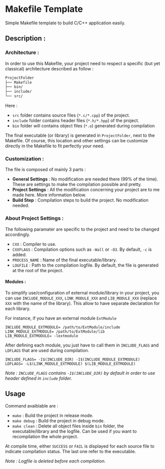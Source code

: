 # Makefile Template

Simple Makefile template to build C/C++ application easily.

## Description :

### Architecture :

In order to use this Makefile, your project need to respect a specific (but yet classical) architecture described as follow :

```bash
ProjectFolder
├── Makefile
├── bin/
├── include/
└── src/
```

Here :
- `src` folder contains source files (`*.c/*.cpp`) of the project.
- `include` folder contains header files (`*.h/*.hpp`) of the project.
- `bin` folder will contains object files (`*.o`) generated during compilation

The final executable (or library) is generated in `ProjectFolder`, next to the Makefile. Of course, this location and other settings can be customize directly in the Makefile to fit perfectly your need.

### Customization :

The file is composed of mainly 3 parts : 
- **General Settings** : No modification are needed there (99% of the time). These are settings to make the compilation possible and pretty.
- **Project Settings** : All the modification concerning your project are to me made here. More information below.
- **Build Step** : Compilation steps to build the project. No modification needed.

### About Project Settings :

The following paramater are specific to the project and need to be changed accordingly.

- `CXX` : Compiler to use.
- `CXXFLAGS` : Compilation options such as `-Wall` or `-O3`. By default, `-c` is added.
- `PROCESS_NAME` : Name of the final executable/library.
- `LOGFILE` : Path to the compilation logfile. By default, the file is generated at the root of the project.

#### Modules :

To simplify use/configuration of external module/library in your project, you can use `INCLUDE_MODULE_XXX`, `LINK_MODULE_XXX` and `LIB_MODULE_XXX` (replace `XXX` with the name of the library). This allow to have separate declaration for each library.

For instance, if you have an external module `ExtModule`

```
INCLUDE_MODULE_EXTMODULE= /path/to/ExtModule/include
LINK_MODULE_EXTMODULE= /path/to/ExtModule/lib
LIB_MODULE_EXTMODULE= -lextmodule
```

After defining each module, you just have to call them in `INCLUDE_FLAGS` and `LDFLAGS` that are used during compilation.

```
INCLUDE_FLAGS= -I$(INCLUDE_DIR) -I$(INCLUDE_MODULE_EXTMODULE)
LDFLAGS= -L$(LINK_MODULE_EXTMODULE) $(LIB_MODULE_EXTMODULE)
```

*Note : `INCLUDE_FLAGS` contains `-I$(INCLUDE_DIR)` by default in order to use header defined in `include` folder.*

## Usage 
Command avaiblable are :
- `make` : Build the project in release mode.
- `make debug` : Build the project in debug mode.
- `make clean` : Delete all object files inside `bin` folder, the executable/library and the logfile. Can be used if you want to recompilation the whole project.

At compile time, either `SUCCESS` or `FAIL` is displayed for each source file to indicate compilation status. The last one refer to the executable.

*Note : Logfile is deleted before each compilation.* 